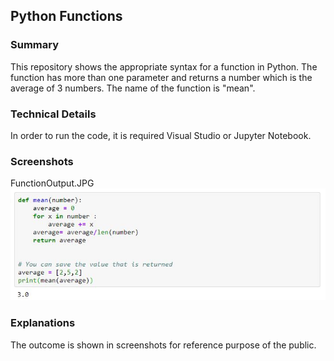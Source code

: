 ## Python Functions
### Summary
This repository shows the appropriate syntax for a function in Python.
The function has more than one parameter and returns a number which is the average of 3 numbers.
The name of the function is "mean".
### Technical Details
In order to run the code, it is required Visual Studio or Jupyter Notebook.
### Screenshots
FunctionOutput.JPG
![Output](FunctionOutput.JPG)
### Explanations
The outcome is shown in screenshots for reference purpose of the public.
